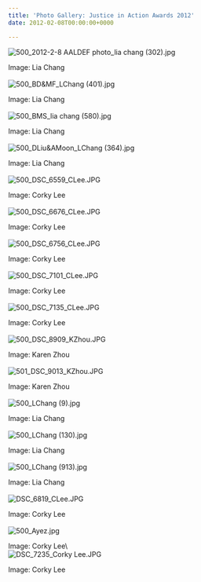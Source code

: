 ```yaml
---
title: 'Photo Gallery: Justice in Action Awards 2012'
date: 2012-02-08T00:00:00+0000

---
```

![500\_2012-2-8 AALDEF photo\_lia chang
(302).jpg](/uploads/500_2012-2-8%20AALDEF%20photo_lia%20chang%20%28302%29.jpg)

Image: Lia Chang\
\
![500\_BD&MF\_LChang
(401).jpg](/uploads/500_BD%26MF_LChang%20%28401%29.jpg)

Image: Lia Chang\
\
![500\_BMS\_lia chang
(580).jpg](/uploads/500_BMS_lia%20chang%20%28580%29.jpg)

Image: Lia Chang\
\
![500\_DLiu&AMoon\_LChang
(364).jpg](/uploads/500_DLiu%26AMoon_LChang%20%28364%29.jpg)

Image: Lia Chang\
\
![500\_DSC\_6559\_CLee.JPG](/uploads/500_DSC_6559_CLee.JPG)

Image: Corky Lee\
\
![500\_DSC\_6676\_CLee.JPG](/uploads/500_DSC_6676_CLee.JPG)

Image: Corky Lee\
\
![500\_DSC\_6756\_CLee.JPG](/uploads/500_DSC_6756_CLee.JPG)

Image: Corky Lee\
\
![500\_DSC\_7101\_CLee.JPG](/uploads/500_DSC_7101_CLee.JPG)

Image: Corky Lee\
\
![500\_DSC\_7135\_CLee.JPG](/uploads/500_DSC_7135_CLee.JPG)

Image: Corky Lee\
\
![500\_DSC\_8909\_KZhou.JPG](/uploads/500_DSC_8909_KZhou.JPG)

Image: Karen Zhou\
\
![501\_DSC\_9013\_KZhou.JPG](/uploads/assets_c/2012/02/501_DSC_9013_KZhou-thumb-500x331-367.jpg)

Image: Karen Zhou\
\
![500\_LChang (9).jpg](/uploads/500_LChang%20%289%29.jpg)

Image: Lia Chang\
\
![500\_LChang
(130).jpg](/uploads/500_LChang%20%28130%29.jpg)

Image: Lia Chang\
\
![500\_LChang
(913).jpg](/uploads/500_LChang%20%28913%29.jpg)

Image: Lia Chang\
\
![DSC\_6819\_CLee.JPG](/uploads/DSC_6819_CLee.JPG)

Image: Corky Lee\
\
![500\_Ayez.jpg](/uploads/500_Ayez.jpg)

Image: Corky Lee\ \
![DSC\_7235\_Corky
Lee.JPG](/uploads/assets_c/2012/03/DSC_7235_Corky%20Lee-thumb-500x332-417.jpg)

Image: Corky Lee